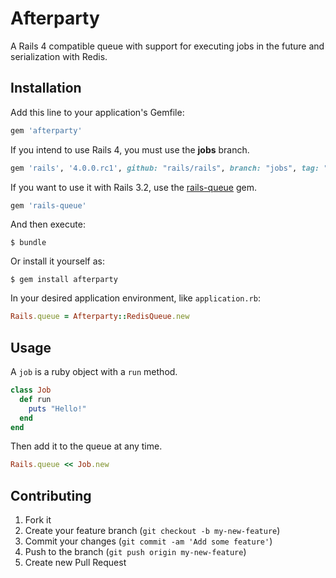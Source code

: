 # Afterparty

A Rails 4 compatible queue with support for executing jobs in the future and serialization with Redis.

## Installation

Add this line to your application's Gemfile:

~~~Ruby
gem 'afterparty'
~~~

If you intend to use Rails 4, you must use the **jobs** branch.

~~~Ruby
gem 'rails', '4.0.0.rc1', github: "rails/rails", branch: "jobs", tag: "v4.0.0.rc1"
~~~

If you want to use it with Rails 3.2, use the [rails-queue](https://github.com/probablywrong/rails-queue) gem.

~~~Ruby
gem 'rails-queue'
~~~

And then execute:

    $ bundle

Or install it yourself as:

    $ gem install afterparty

In your desired application environment, like `application.rb`:

~~~Ruby
Rails.queue = Afterparty::RedisQueue.new
~~~

## Usage

A `job` is a ruby object with a `run` method.

~~~Ruby
class Job
  def run
    puts "Hello!"
  end
end
~~~

Then add it to the queue at any time.

~~~Ruby
Rails.queue << Job.new
~~~






## Contributing

1. Fork it
2. Create your feature branch (`git checkout -b my-new-feature`)
3. Commit your changes (`git commit -am 'Add some feature'`)
4. Push to the branch (`git push origin my-new-feature`)
5. Create new Pull Request
